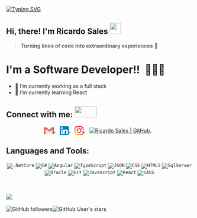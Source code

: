 [![Typing SVG](https://readme-typing-svg.demolab.com?font=Fira+Code&weight=500&size=25&&duration=4000&pause=1000&random=false&width=650&lines=Welcome+to+Ricardo's+GitHub+profile!+👋)](https://git.io/typing-svg)

## Hi, there! I'm Ricardo Sales <img src="https://raw.githubusercontent.com/nixin72/nixin72/master/wave.gif" width="30px" height="30px">
> **Turning lines of code into extraordinary experiences** 🚀

# I'm a Software Developer!! </b>&nbsp;👨🏻‍💻

- 🔭 I’m currently working as a full stack
- 🌱 I’m currently learning React

## Connect with me: <img src='https://raw.githubusercontent.com/ShahriarShafin/ShahriarShafin/main/Assets/handshake.gif' width="60px" height="30px">

<p align="center">
  <a href="mailto:ricardo2sales@gmail.com">
    <img align="center" alt="Ricardo Sales | Gmail" width="26px" src="https://github.com/SatYu26/SatYu26/blob/master/Assets/Gmail.svg" />
  </a>&nbsp;&nbsp;
  <a href="https://www.linkedin.com/in/ricardo2sales/" target="_blank">
    <img align="center" alt="Ricardo Sales | Linkedin" width="24px" src="https://github.com/SatYu26/SatYu26/blob/master/Assets/Linkedin.svg" />
  </a> &nbsp;&nbsp;
  <a href="https://www.instagram.com/ricardo1sales" target="_blank">
    <img align="center" alt="Ricardo Sales | Instagram" width="24px" src="https://github.com/SatYu26/SatYu26/blob/master/Assets/Instagram.svg" />
  </a> &nbsp;&nbsp;
  <a href="https://profile-summary-for-github.herokuapp.com/user/ricardosales" target="_blank">
    <img align="center" alt="Ricardo Sales | GitHub" width="26px" src="https://upload.wikimedia.org/wikipedia/commons/thumb/a/ae/Github-desktop-logo-symbol.svg/1024px-Github-desktop-logo-symbol.svg.png" />
  </a> &nbsp;&nbsp;
</p> 

 ## Languages and Tools:
<p align="center">
  <code><img title=".NetCore" height="25" src="https://img.shields.io/badge/-.Net-512BD4?logo=dotnet&logoColor=white&logoWidth=30"></code>
  <code><img alt="C#" height="25" src="https://img.shields.io/badge/-C%23-681b7b?logo=csharp&logoColor=white&logoWidth=30"/></code>
  <code><img alt="Angular" height="25" src="https://img.shields.io/badge/-Angular-DD0031?logo=angular&logoColor=white&logoWidth=30"/></code> 
  <code><img alt="TypeScript" height="25" src="https://img.shields.io/badge/-Typescript-3178C6?logo=typescript&logoColor=white&logoWidth=30"/></code>
  <code><img title="JSON" height="25" src="https://img.shields.io/badge/-JSON-000000?&logo=json&logoColor=white&logoWidth=30"></code> 
  <code><img title="CSS" height="25" src="https://img.shields.io/badge/-CSS-1572B6?&logo=css3&logoColor=white&logoWidth=30"></code>
  <code><img alt="HTML5" height="25" src="https://img.shields.io/badge/-Html5-E34F26?logo=html5&logoColor=white&logoWidth=30"/></code>
  <code><img title="SqlServer" height="25" src="https://img.shields.io/badge/-SQLServer-CC2927?&logo=microsoftsqlserver&logoColor=white&logoWidth=30"></code>
  <code><img title="Oracle" height="25" src="https://img.shields.io/badge/-Oracle-F80000?&logo=Oracle&logoColor=white&logoWidth=30"></code>
  <code><img title="Git" height="25" src="https://img.shields.io/badge/-Git-F05032?&logo=git&logoColor=white&logoWidth=30"></code>
  <code><img title="Javascript" height="25" src="https://img.shields.io/badge/-Javascript-F7DF1E?&logo=javascript&logoColor=white&logoWidth=30"></code>
  <code><img title="React" height="25" src="https://img.shields.io/badge/-React-61DAFB?&logo=react&logoColor=white&logoWidth=30"></code>
  <code><img title="SASS" height="25" src="https://img.shields.io/badge/-SASS-CC6699?&logo=sass&logoColor=white&logoWidth=30"></code>
</p>

<br><br>
<img src="https://visitor-badge.laobi.icu/badge?page_id=ricardosales.ricardosales">

<img alt="GitHub followers" src="https://img.shields.io/github/followers/ricardosales?style=social"><img alt="GitHub User's stars" src="https://img.shields.io/github/stars/ricardosales?style=social">
